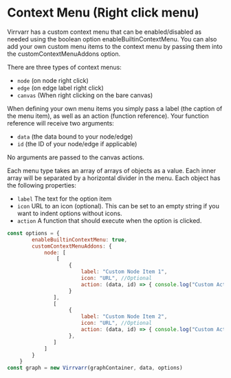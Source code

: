 # Context Menu (Right click menu)
Virrvarr has a custom context menu that can be enabled/disabled as needed using the boolean option enableBuiltinContextMenu. You can also add your own custom menu items to the context menu by passing them into the customContextMenuAddons option. 

There are three types of context menus:
- `node` (on node right click)
- `edge` (on edge label right click)
- `canvas` (When right clicking on the bare canvas)

When defining your own menu items you simply pass a label (the caption of the menu item), as well as an action (function reference). Your function reference will receive two arguments:
- `data` (the data bound to your node/edge)
- `id` (the ID of your node/edge if applicable)

No arguments are passed to the canvas actions.

Each menu type takes an array of arrays of objects as a value. Each inner array will be separated by a horizontal divider in the menu.
Each object has the following properties:
- `label` The text for the option item
- `icon` URL to an icon (optional). This can be set to an empty string if you want to indent options without icons.
- `action` A function that should execute when the option is clicked.


```javascript
const options = {
        enableBuiltinContextMenu: true,
        customContextMenuAddons: {
            node: [
                [
                    {
                        label: "Custom Node Item 1",
                        icon: "URL", //Optional
                        action: (data, id) => { console.log("Custom Action 1: ", id) }
                    }
               ],
               [
                    {
                        label: "Custom Node Item 2",
                        icon: "URL", //Optional
                        action: (data, id) => { console.log("Custom Action 2:", data.someAttribute) }
                    },
               ]
            ]
        }
    }
const graph = new Virrvarr(graphContainer, data, options)
```